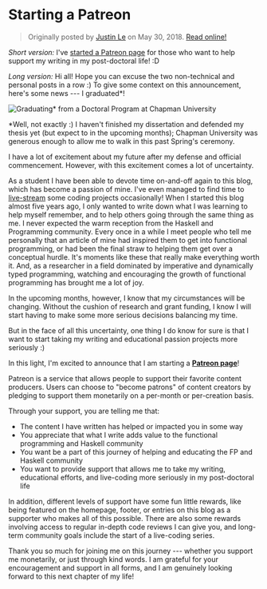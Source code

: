 Starting a Patreon
==================

> Originally posted by [Justin Le](https://blog.jle.im/) on May 30, 2018.
> [Read online!](https://blog.jle.im/entry/starting-a-patreon.html)

*Short version:* I've [started a Patreon
page](https://www.patreon.com/justinle/overview) for those who want to help
support my writing in my post-doctoral life! :D

*Long version:* Hi all! Hope you can excuse the two non-technical and personal
posts in a row :) To give some context on this announcement, here's some news
--- I graduated\*!

![Graduating\* from a Doctoral Program at Chapman
University](/img/entries/patreon/graduation.jpg "I graduated!")

\*Well, not exactly :) I haven't finished my dissertation and defended my thesis
yet (but expect to in the upcoming months); Chapman University was generous
enough to allow me to walk in this past Spring's ceremony.

I have a lot of excitement about my future after my defense and official
commencement. However, with this excitement comes a lot of uncertainty.

As a student I have been able to devote time on-and-off again to this blog,
which has become a passion of mine. I've even managed to find time to
[live-stream](https://www.twitch.tv/mstksg "Twitch") some coding projects
occasionally! When I started this blog almost five years ago, I only wanted to
write down what I was learning to help myself remember, and to help others going
through the same thing as me. I never expected the warm reception from the
Haskell and Programming community. Every once in a while I meet people who tell
me personally that an article of mine had inspired them to get into functional
programming, or had been the final straw to helping them get over a conceptual
hurdle. It's moments like these that really make everything worth it. And, as a
researcher in a field dominated by imperative and dynamically typed programming,
watching and encouraging the growth of functional programming has brought me a
lot of joy.

In the upcoming months, however, I know that my circumstances will be changing.
Without the cushion of research and grant funding, I know I will start having to
make some more serious decisions balancing my time.

But in the face of all this uncertainty, one thing I do know for sure is that I
want to start taking my writing and educational passion projects more seriously
:)

In this light, I'm excited to announce that I am starting a **[Patreon
page](https://www.patreon.com/justinle/overview)**!

Patreon is a service that allows people to support their favorite content
producers. Users can choose to "become patrons" of content creators by pledging
to support them monetarily on a per-month or per-creation basis.

Through your support, you are telling me that:

-   The content I have written has helped or impacted you in some way
-   You appreciate that what I write adds value to the functional programming
    and Haskell community
-   You want be a part of this journey of helping and educating the FP and
    Haskell community
-   You want to provide support that allows me to take my writing, educational
    efforts, and live-coding more seriously in my post-doctoral life

In addition, different levels of support have some fun little rewards, like
being featured on the homepage, footer, or entries on this blog as a supporter
who makes all of this possible. There are also some rewards involving access to
regular in-depth code reviews I can give you, and long-term community goals
include the start of a live-coding series.

Thank you so much for joining me on this journey --- whether you support me
monetarily, or just through kind words. I am grateful for your encouragement and
support in all forms, and I am genuinely looking forward to this next chapter of
my life!
